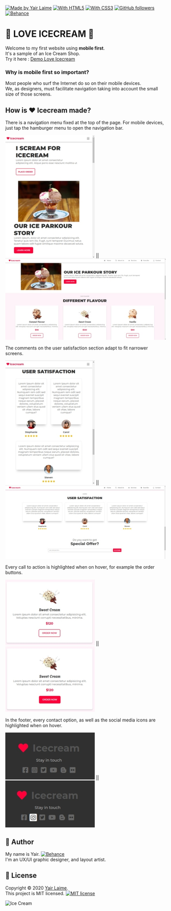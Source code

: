 [![Made by Yair Laime](https://img.shields.io/badge/made%20by-Yair%20Laime-green)](https://www.linkedin.com/in/yair-franco-laime-4b3350165/)
[![With HTML5](https://img.shields.io/badge/with-HTML5-red)](https://developer.mozilla.org/es/docs/HTML/HTML5)
[![With CSS3](https://img.shields.io/badge/with-CSS3-blue)](https://desarrolloweb.com/manuales/css3.html)
[![GitHub followers](https://img.shields.io/github/followers/yairtokyo92.svg?style=social&label=Follow&maxAge=2592000)](https://github.com/yairtokyo92?tab=followers)
[![Behance](https://img.shields.io/badge/-my%20behance%20profile-blue)](https://www.behance.net/yair-cba4fdc)


#         :ice_cream:    LOVE ICECREAM   :ice_cream: 

Welcome to my first website using **mobile first**.<br />
It's a sample of an Ice Cream Shop.<br />
Try it here : [Demo Love Icecream](https://yairtokyo92.github.io/loveicecream/#)

### Why is mobile first so important?

Most people who surf the Internet do so on their mobile devices.<br />
We, as designers, must facilitate navigation taking into account the small size of those screens.



## How is :heart: Icecream made?

There is a navigation menu fixed at the top of the page.
For mobile devices, just tap the hamburger menu to open the navigation bar.

![Mobile Nav bar](https://raw.githubusercontent.com/yairtokyo92/loveicecream/master/images/iceMobile.jpg)  ||  ![Pc Nav Bar](https://raw.githubusercontent.com/yairtokyo92/loveicecream/master/images/icePc.jpg)


The comments on the user satisfaction section adapt to fit narrower screens.

![User comments mobile](https://raw.githubusercontent.com/yairtokyo92/loveicecream/master/images/usersMobile.jpg)  ||  ![User comments Pc](https://raw.githubusercontent.com/yairtokyo92/loveicecream/master/images/usersPc.jpg)


Every call to action is highlighted when on hover, for example the order buttons.

![Button](https://raw.githubusercontent.com/yairtokyo92/loveicecream/master/images/button.jpg)  ||  ![Button hover](https://raw.githubusercontent.com/yairtokyo92/loveicecream/master/images/buttonHover.jpg)


In the footer, every contact option, as well as the social media icons are highlighted when on hover.

![Footer icons](https://raw.githubusercontent.com/yairtokyo92/loveicecream/master/images/contact.jpg)  ||  ![Footer icons hghlighted](https://raw.githubusercontent.com/yairtokyo92/loveicecream/master/images/contactHover.jpg)

## :man: Author

My name is Yair. [![Behance](https://img.shields.io/badge/-my%20behance%20profile-blue)](https://www.behance.net/yair-cba4fdc)<br />
I'm an UX/UI graphic designer, and layout artist.


## :memo: License

Copyright © 2020 [Yair Laime](https://www.linkedin.com/in/yair-franco-laime-4b3350165/). <br />
This project is MIT licensed. [![MIT license](https://img.shields.io/badge/License-MIT-blue.svg)](https://opensource.org/licenses/MIT)


![Ice Cream](https://www.festivalclaca.cat/imgfv/b/11-117219_copa-de-helado-png-postre-copa-helado-chocolate.png)
